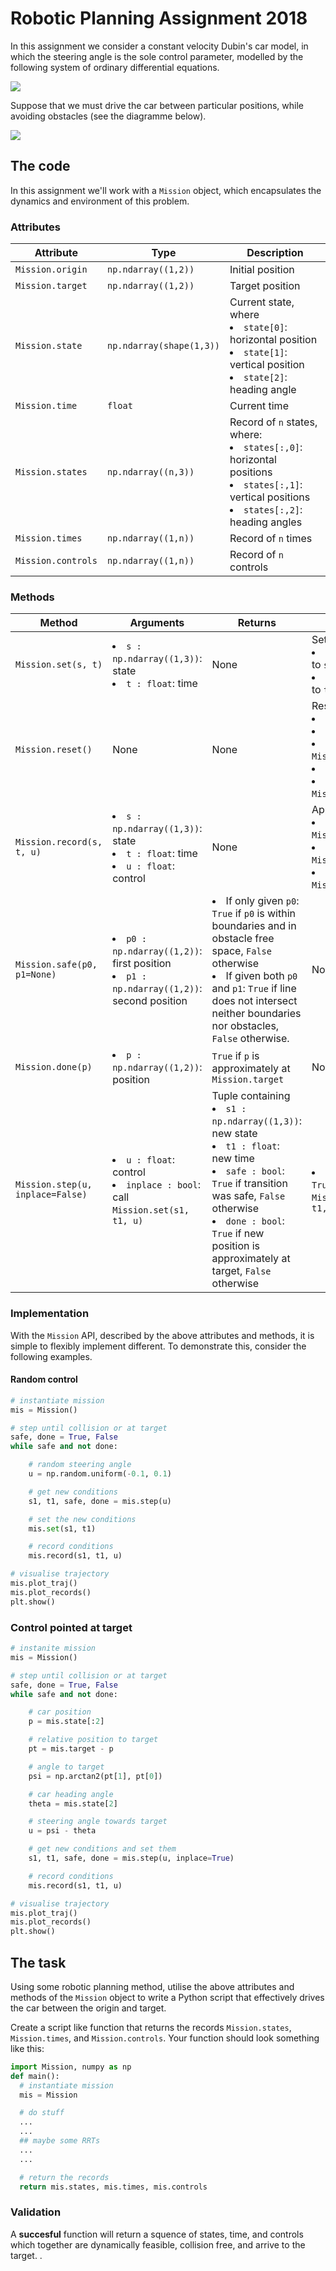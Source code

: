 # Robotic Planning Assignment 2018

In this assignment we consider a constant velocity Dubin's car model, in which the steering angle is the sole control parameter, modelled by the following system of ordinary differential equations.

![](doc/eom.svg)

Suppose that we must drive the car between particular positions, while avoiding obstacles (see the diagramme below).

![](doc/env.svg)

## The code

In this assignment we'll work with a `Mission` object, which encapsulates the dynamics and environment of this problem.

### Attributes
Attribute           | Type                     | Description |
| ----------------- | ------------------------ | ---------------- |
|`Mission.origin`   | `np.ndarray((1,2))`      | Initial position |
|`Mission.target`   | `np.ndarray((1,2))`      | Target position |
|`Mission.state`    | `np.ndarray(shape(1,3))` | Current state, where <li> `state[0]`: horizontal position <li> `state[1]`: vertical position <li> `state[2]`: heading angle|
|`Mission.time`     | `float`                  | Current time |
|`Mission.states`   | `np.ndarray((n,3))`      | Record of `n` states, where: <li> `states[:,0]`: horizontal positions <li> `states[:,1]`: vertical positions <li>`states[:,2]`: heading angles |
|`Mission.times`    | `np.ndarray((1,n))`      | Record of `n` times |
|`Mission.controls` | `np.ndarray((1,n))`      | Record of `n` controls |

### Methods

| Method | Arguments | Returns | Alterations |
| ------ | --------- | ------- | ----------- |
| `Mission.set(s, t)` | <li> `s : np.ndarray((1,3))`: state <li> `t : float`: time | None | Sets <li> `Mission.state` to `s` <li> `Mission.time` to `t` |
| `Mission.reset()`   | None  | None | Resets <li>`Mission.state` <li> `Mission.time` <li> `Mission.states` <li> `Mission.times` <li> `Mission.controls` |
| `Mission.record(s, t, u)`   |  <li> `s : np.ndarray((1,3))`: state <li> `t : float`: time <li> `u : float`: control  | None |  Appends <li> `s` to `Mission.states` <li> `t` to `Mission.times` <li> `u` to `Mission.controls` |
| `Mission.safe(p0, p1=None)`   |   <li> `p0 : np.ndarray((1,2))`: first position <li> `p1 : np.ndarray((1,2))`: second position |  <li> If only given `p0`: `True` if `p0` is within boundaries and in obstacle free space, `False` otherwise <li> If given both `p0` and `p1`: `True` if line does not intersect neither boundaries nor obstacles, `False` otherwise.|  None |
| `Mission.done(p)`   |  <li> `p : np.ndarray((1,2))`: position  | `True` if `p` is approximately at `Mission.target` |  None |
| `Mission.step(u, inplace=False)`   | <li> `u : float`: control <li> `inplace : bool`: call `Mission.set(s1, t1, u)`  | Tuple containing <li> `s1 : np.ndarray((1,3))`: new state <li> `t1 : float`: new time <li> `safe : bool`: `True` if transition was safe, `False` otherwise <li> `done : bool`: `True` if new position is approximately at target, `False` otherwise | <li> If `inplace` is `True` than `Mission.set(s1, t1, u)`  |

### Implementation
With the `Mission` API, described by the above attributes and methods, it is simple to flexibly implement different. To demonstrate this, consider the following examples.

#### Random control

```python
# instantiate mission
mis = Mission()

# step until collision or at target
safe, done = True, False
while safe and not done:

    # random steering angle
    u = np.random.uniform(-0.1, 0.1)

    # get new conditions
    s1, t1, safe, done = mis.step(u)

    # set the new conditions
    mis.set(s1, t1)

    # record conditions
    mis.record(s1, t1, u)

# visualise trajectory
mis.plot_traj()
mis.plot_records()
plt.show()
```

### Control pointed at target

```python
# instanite mission
mis = Mission()

# step until collision or at target
safe, done = True, False
while safe and not done:

    # car position
    p = mis.state[:2]

    # relative position to target
    pt = mis.target - p

    # angle to target
    psi = np.arctan2(pt[1], pt[0])

    # car heading angle
    theta = mis.state[2]

    # steering angle towards target
    u = psi - theta

    # get new conditions and set them
    s1, t1, safe, done = mis.step(u, inplace=True)

    # record conditions
    mis.record(s1, t1, u)

# visualise trajectory
mis.plot_traj()
mis.plot_records()
plt.show()
```

## The task

Using some robotic planning method, utilise the above attributes and methods of the `Mission` object to write a Python script that effectively drives the car between the origin and target.

Create a script like function that returns the records `Mission.states`, `Mission.times`, and `Mission.controls`. Your function should look something like this:

```python
import Mission, numpy as np
def main():
  # instantiate mission
  mis = Mission

  # do stuff
  ...
  ...
  ## maybe some RRTs
  ...
  ...

  # return the records
  return mis.states, mis.times, mis.controls
```

### Validation
A **succesful** function will return a squence of states, time, and controls which together are dynamically feasible, collision free, and arrive to the target.
.
